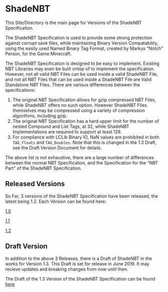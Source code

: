 # ShadeNBT #

This Site/Directory is the main page for Versions of the ShadeNBT Specification. 

The ShadeNBT Specification is used to provide some strong protection against corrupt save files, while maintaining Binary Version Compatability, using the easily used Named Binary Tag Format, created by Markus "Notch" Person, for the Game Minecraft. 


The ShadeNBT Specification is designed to be easy to implement. 
Existing NBT Libraries may even be built ontop of to implement the specification. 
However, not all valid NBT Files can be used inside a valid ShadeNBT File, and not all NBT Files that can be used inside a ShadeNBT File are Valid Standalone NBT Files. There are various differences between the specifications:
1. The original NBT Specification allows for gzip compressed NBT Files, while ShadeNBT offers no such option. However ShadeNBT Files themselves may be compressed using a variety of compression algorithms, including gzip. 
2. The original NBT Specification has a hard upper limit for the number of nested Compound and List Tags, at 32, while ShadeNBT Implementations are required to support at least 128. 
3. For compliance with LCLib Binary IO, NaN values are prohibited in both `TAG_Floats` and `TAG_Doubles`. Note that this is changed in the 1.3 Draft, see the Draft Version Document for details. 

The above list is not exhaustive, there are a large number of differences between the normal NBT Specification, and the Specification for the "NBT Part" of the ShadeNBT Specification. 

## Released Versions ##

So Far, 3 versions of the ShadeNBT Specification have been released, the latest being 1.2. Each Version can be found here:

[1.0](https://chorman0773.github.io/BinarySpecifications/ShadeNBT/1.0)

[1.1](https://chorman0773.github.io/BinarySpecifications/ShadeNBT/1.1)

[1.2](https://chorman0773.github.io/BinarySpecifications/ShadeNBT/1.2)

## Draft Version ##

In addition to the above 3 Releases, there is a Draft of ShadeNBT in the works for Version 1.3. This Draft is set for release in June 2019. It may recieve updates and breaking changes from now until then. 

The Draft of the 1.3 Version of the ShadeNBT Specification can be found [here](https://chorman0773.github.io/BinarySpecifications/ShadeNBT/1.3)


